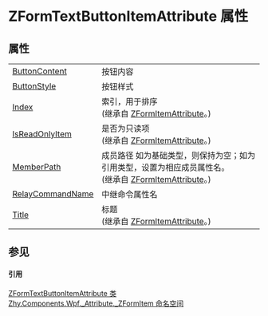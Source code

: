 # ZFormTextButtonItemAttribute 属性




## 属性
<table>
<tr>
<td><a href="P_Zhy_Components_Wpf__Attribute__ZFormItem_ZFormTextButtonItemAttribute_ButtonContent">ButtonContent</a></td>
<td>按钮内容</td></tr>
<tr>
<td><a href="P_Zhy_Components_Wpf__Attribute__ZFormItem_ZFormTextButtonItemAttribute_ButtonStyle">ButtonStyle</a></td>
<td>按钮样式</td></tr>
<tr>
<td><a href="P_Zhy_Components_Wpf__Attribute__Base_ZFormItemAttribute_Index">Index</a></td>
<td>索引，用于排序<br />(继承自 <a href="T_Zhy_Components_Wpf__Attribute__Base_ZFormItemAttribute">ZFormItemAttribute</a>。)</td></tr>
<tr>
<td><a href="P_Zhy_Components_Wpf__Attribute__Base_ZFormItemAttribute_IsReadOnlyItem">IsReadOnlyItem</a></td>
<td>是否为只读项<br />(继承自 <a href="T_Zhy_Components_Wpf__Attribute__Base_ZFormItemAttribute">ZFormItemAttribute</a>。)</td></tr>
<tr>
<td><a href="P_Zhy_Components_Wpf__Attribute__Base_ZFormItemAttribute_MemberPath">MemberPath</a></td>
<td>成员路径 如为基础类型，则保持为空；如为引用类型，设置为相应成员属性名。<br />(继承自 <a href="T_Zhy_Components_Wpf__Attribute__Base_ZFormItemAttribute">ZFormItemAttribute</a>。)</td></tr>
<tr>
<td><a href="P_Zhy_Components_Wpf__Attribute__ZFormItem_ZFormTextButtonItemAttribute_RelayCommandName">RelayCommandName</a></td>
<td>中继命令属性名</td></tr>
<tr>
<td><a href="P_Zhy_Components_Wpf__Attribute__Base_ZFormItemAttribute_Title">Title</a></td>
<td>标题<br />(继承自 <a href="T_Zhy_Components_Wpf__Attribute__Base_ZFormItemAttribute">ZFormItemAttribute</a>。)</td></tr>
</table>

## 参见


#### 引用
<a href="T_Zhy_Components_Wpf__Attribute__ZFormItem_ZFormTextButtonItemAttribute">ZFormTextButtonItemAttribute 类</a>  
<a href="N_Zhy_Components_Wpf__Attribute__ZFormItem">Zhy.Components.Wpf._Attribute._ZFormItem 命名空间</a>  
